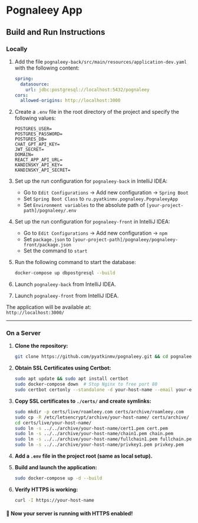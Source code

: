 # Pognaleey App

## Build and Run Instructions

### Locally

1. Add the file `pognaleey-back/src/main/resources/application-dev.yaml` with the following content:

   ```yaml
   spring:
     datasource:
       url: jdbc:postgresql://localhost:5432/pognaleey
   cors:
     allowed-origins: http://localhost:3000
   ```

2. Create a `.env` file in the root directory of the project and specify the following values:

   ```properties
   POSTGRES_USER=
   POSTGRES_PASSWORD=
   POSTGRES_DB=
   CHAT_GPT_API_KEY=
   JWT_SECRET=
   DOMAIN=
   REACT_APP_API_URL=
   KANDINSKY_API_KEY=
   KANDINSKY_API_SECRET=
   ```
3. Set up the run configuration for `pognaleey-back` in IntelliJ IDEA:
   - Go to `Edit Configurations` -> Add new configuration -> `Spring Boot`
   - Set `Spring Boot Class` to `ru.pyatkinmv.pognaleey.PognaleeyApp`
   - Set `Environment variables` to the absolute path of `[your-project-path]/pognaleey/.env`

4. Set up the run configuration for `pognaleey-front` in IntelliJ IDEA:
   - Go to `Edit Configurations` -> Add new configuration -> `npm`
   - Set `package.json` to `[your-project-path]/pognaleey/pognaleey-front/package.json`
   - Set the command to `start`

5. Run the following command to start the database:
   ```bash
   docker-compose up dbpostgresql --build
   ```

6. Launch `pognaleey-back` from IntelliJ IDEA.

7. Launch `pognaleey-front` from IntelliJ IDEA.

The application will be available at:  
`http://localhost:3000/`

---

### **On a Server**

1. **Clone the repository:**
   ```bash
   git clone https://github.com/pyatkinmv/pognaleey.git && cd pognaleey
   ```

2. **Obtain SSL Certificates using Certbot:**
   ```bash
   sudo apt update && sudo apt install certbot
   sudo docker-compose down  # Stop Nginx to free port 80
   sudo certbot certonly --standalone -d your-host-name --email your-email@example.com --agree-tos --non-interactive
   ```

3. **Copy SSL certificates to `./certs/` and create symlinks:**
   ```bash
   sudo mkdir -p certs/live/roamleey.com certs/archive/roamleey.com
   sudo cp -R /etc/letsencrypt/archive/your-host-name/ certs/archive/
   cd certs/live/your-host-name/
   sudo ln -s ../../archive/your-host-name/cert1.pem cert.pem
   sudo ln -s ../../archive/your-host-name/chain1.pem chain.pem
   sudo ln -s ../../archive/your-host-name/fullchain1.pem fullchain.pem
   sudo ln -s ../../archive/your-host-name/privkey1.pem privkey.pem
   ```

4. **Add a `.env` file in the project root (same as local setup).**

5. **Build and launch the application:**
   ```bash
   sudo docker-compose up -d --build
   ```

6. **Verify HTTPS is working:**
   ```bash
   curl -I https://your-host-name
   ```

#### **🚀 Now your server is running with HTTPS enabled!**